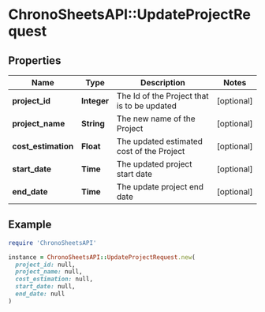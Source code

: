# ChronoSheetsAPI::UpdateProjectRequest

## Properties

| Name | Type | Description | Notes |
| ---- | ---- | ----------- | ----- |
| **project_id** | **Integer** | The Id of the Project that is to be updated | [optional] |
| **project_name** | **String** | The new name of the Project | [optional] |
| **cost_estimation** | **Float** | The updated estimated cost of the Project | [optional] |
| **start_date** | **Time** | The updated project start date | [optional] |
| **end_date** | **Time** | The update project end date | [optional] |

## Example

```ruby
require 'ChronoSheetsAPI'

instance = ChronoSheetsAPI::UpdateProjectRequest.new(
  project_id: null,
  project_name: null,
  cost_estimation: null,
  start_date: null,
  end_date: null
)
```

